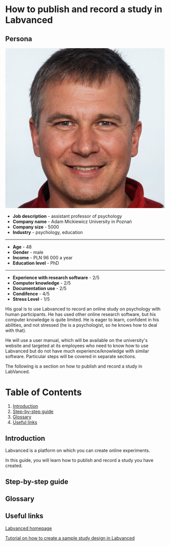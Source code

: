 <h1>How to publish and record a study in Labvanced</h1>


<h2>Persona</h2>

![](images/persona.png)


* **Job description** - assistant professor of psychology
* **Company name** - Adam Mickiewicz University in Poznań
* **Company size** - 5000
* **Industry** - psychology, education
----------------
* **Age** - 48
* **Gender** - male
* **Income** - PLN 96 000 a year
* **Education level** - PhD
---------------
* **Experience with research software** - 2/5
* **Computer knowledge** - 2/5
* **Documentation use** - 2/5
* **Condifence** - 4/5
* **Stress Level** - 1/5

His goal is to use Labvanced to record an online study on psychology with human participants. He has used other online research software, but his computer knowledge is quite limited. He is eager to learn, confident in his abilities, and not stressed (he is a psychologist, so he knows how to deal with that).

He will use a user manual, which will be available on the university's website and targeted at its employees who need to know how to use Labvanced but do not have much experience/knowledge with similar software. Particular steps will be covered in separate sections.

The following is a section on how to publish and record a study in LabVanced.

# Table of Contents
1. [Introduction](#<h2>Introduction</h2>)
2. [Step-by-step guide](#example2)
3. [Glossary](#fourth-examplehttpwwwfourthexamplecom)
4. [Useful links](#Links)

<h2>Introduction</h2>

Labvanced is a platform on which you can create online experiments.

In this guide, you will learn how to publish and record a study you have created.

<h2>Step-by-step guide</h2>



<h2>Glossary</h2>



<h2>Useful links</h2>

[Labvanced homepage](https://www.labvanced.com/)

[Tutorial on how to create a sample study design in Labvanced](https://www.youtube.com/watch?v=E6G3ZI9JKBQ)

















